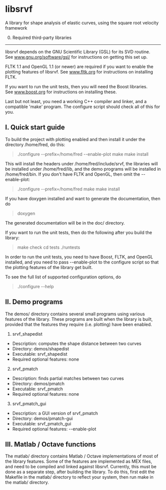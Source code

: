 libsrvf
=======

A library for shape analysis of elastic curves, using the square root 
velocity framework


0. Required third-party libraries
------------------------------------------------------------------------------
libsrvf depends on the GNU Scientific Library (GSL) for its SVD routine.  
See www.gnu.org/software/gsl/ for instructions on getting this set up.

FLTK 1.1 and OpenGL 1.1 (or newer) are required if you want to enable the 
plotting features of libsrvf.  See www.fltk.org for instructions on 
installing FLTK.

If you want to run the unit tests, then you will need the Boost libraries.  
See www.boost.org for instructions on installing these.

Last but not least, you need a working C++ compiler and linker,  and a 
compatible 'make' program.  The configure script should check all of this 
for you.


I. Quick start guide
------------------------------------------------------------------------------

To build the project with plotting enabled and then install it under 
the directory /home/fred, do this:

> ./configure --prefix=/home/fred --enable-plot
> make
> make install

This will install the headers under /home/fred/include/srvf, the libraries 
will be installed under /home/fred/lib, and the demo programs will be 
installed in /home/fred/bin.  If you don't have FLTK and OpenGL, then omit 
the --enable-plot:

> ./configure --prefix=/home/fred
> make
> make install

If you have doxygen installed and want to generate the documentation, then do

> doxygen

The generated documentation will be in the doc/ directory.

If you want to run the unit tests, then do the following after you build 
the library:

> make check
> cd tests
> ./runtests

In order to run the unit tests, you need to have Boost, FLTK, and OpenGL 
installed, and you need to pass --enable-plot to the configure script so that 
the plotting features of the library get built.

To see the full list of supported configuration options, do

> ./configure --help


II. Demo programs
------------------------------------------------------------------------------

The demos/ directory contains several small programs using various 
features of the library.  These programs are built when the library 
is built, provided that the features they require (i.e. plotting) have 
been enabled.

1. srvf_shapedist
 - Description: computes the shape distance between two curves
 - Directory: demos/shapedist
 - Executable: srvf_shapedist
 - Required optional features: none

2. srvf_pmatch
 - Description: finds partial matches between two curves
 - Directory: demos/pmatch
 - Executable: srvf_pmatch
 - Required optional features: none

3. srvf_pmatch_gui
 - Description: a GUI version of srvf_pmatch
 - Directory: demos/pmatch-gui
 - Executable: srvf_pmatch_gui
 - Required optional features: --enable-plot


III. Matlab / Octave functions
------------------------------------------------------------------------------

The matlab/ directory contains Matlab / Octave implementations of most of 
the library features.  Some of the features are implemented as MEX files, 
and need to be compiled and linked against libsrvf.  Currently, this must 
be done as a separate step, after building the library.  To do this, first 
edit the Makefile in the matlab/ directory to reflect your system, then run 
make in the matlab/ directory.


